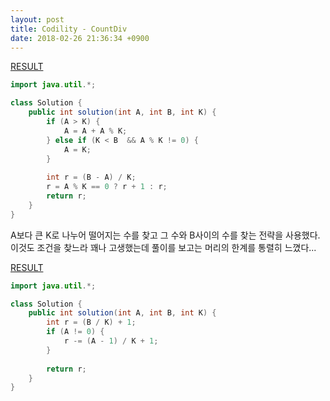 ```yaml
---
layout: post
title: Codility - CountDiv
date: 2018-02-26 21:36:34 +0900
---
```


[RESULT](https://app.codility.com/demo/results/trainingTF9UCU-JUZ)

```java
import java.util.*;

class Solution {
    public int solution(int A, int B, int K) {
        if (A > K) {
            A = A + A % K;
        } else if (K < B  && A % K != 0) {
            A = K;
        }
        
        int r = (B - A) / K;
        r = A % K == 0 ? r + 1 : r;
        return r;
    }
}
```

A보다 큰 K로 나누어 떨어지는 수를 찾고 그 수와 B사이의 수를 찾는 전략을 사용했다.
이것도 조건을 찾느라 꽤나 고생했는데 풀이를 보고는 머리의 한계를 통렬히 느꼈다...

[RESULT](https://app.codility.com/demo/results/trainingUBPJ9P-PZ2)

```java
import java.util.*;

class Solution {
    public int solution(int A, int B, int K) {
        int r = (B / K) + 1;
        if (A != 0) {
            r -= (A - 1) / K + 1;
        }
        
        return r;
    }
}
```
